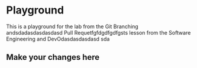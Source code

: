 # Playground
This is a playground for the lab from the Git Branching andsdadasdasdasdasd Pull Requetfgfdgdfgdfgsts lesson from the Software Engineering and DevOdasdasdasdasd
sda
## Make your changes here
